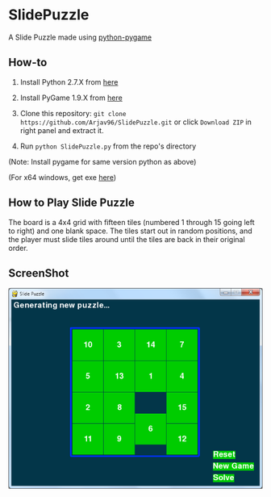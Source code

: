 # SlidePuzzle
A Slide Puzzle made using [python-pygame](http://www.pygame.org)

How-to
------

1. Install Python 2.7.X from [here](https://www.python.org/download/releases/)

2. Install PyGame 1.9.X from [here](http://www.pygame.org/download.shtml)

3. Clone this repository: `git clone https://github.com/Arjav96/SlidePuzzle.git` or click `Download ZIP` in right panel and extract it.

4. Run `python SlidePuzzle.py` from the repo's directory


  (Note: Install pygame for same version python as above)

  (For x64 windows, get exe [here](http://www.lfd.uci.edu/~gohlke/pythonlibs/#pygame))
  

How to Play Slide Puzzle
--------------------------
The board is a 4x4 grid with fifteen tiles (numbered 1 through 15 going left to right) and one
blank space. The tiles start out in random positions, and the player must slide tiles around until
the tiles are back in their original order.  


ScreenShot
----------

![SlidePuzzle](slidepuzzle.png)

